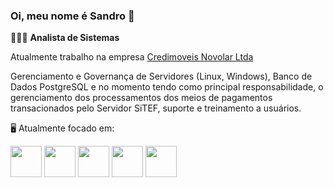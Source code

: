 ### Oi, meu nome é **Sandro** 👋

👨🏻‍💻 **Analista de Sistemas** 

Atualmente trabalho na empresa [Credimoveis Novolar Ltda](https://www.credimoveisnovolar.com.br)

Gerenciamento e Governança de Servidores (Linux, Windows), Banco de Dados PostgreSQL e no momento tendo como principal responsabilidade, o gerenciamento dos processamentos dos meios de pagamentos transacionados pelo Servidor SiTEF, suporte e treinamento a usuários.

🖥️ Atualmente focado em:

<div display="inline">
     <img width="50 ehigth="50" src="https://cdn.jsdelivr.net/gh/devicons/devicon@latest/icons/java/java-original-wordmark.svg" />
     <img width="50 ehigth="50" src="https://cdn.jsdelivr.net/gh/devicons/devicon@latest/icons/spring/spring-original.svg" />
     <img width="50 ehigth="50" src="https://cdn.jsdelivr.net/gh/devicons/devicon@latest/icons/angular/angular-original.svg" />
     <img width="50 ehigth="50" src="https://cdn.jsdelivr.net/gh/devicons/devicon@latest/icons/react/react-original-wordmark.svg" />
     <img width="50 ehigth="50" src="https://cdn.jsdelivr.net/gh/devicons/devicon@latest/icons/postgresql/postgresql-original-wordmark.svg" />
</div>                            
